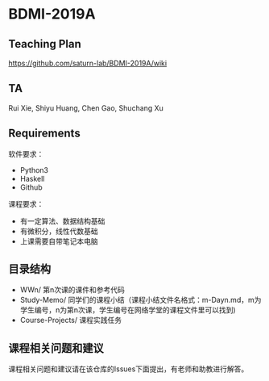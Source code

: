 # BDMI-2019A

## Teaching Plan 

https://github.com/saturn-lab/BDMI-2019A/wiki

## TA

Rui Xie, Shiyu Huang, Chen Gao, Shuchang Xu

## Requirements

软件要求：

- Python3
- Haskell
- Github

课程要求：

- 有一定算法、数据结构基础
- 有微积分，线性代数基础
- 上课需要自带笔记本电脑


## 目录结构

- WWn/ 第n次课的课件和参考代码
- Study-Memo/ 同学们的课程小结（课程小结文件名格式：m-Dayn.md，m为学生编号，n为第n次课，学生编号在网络学堂的课程文件里可以找到)
- Course-Projects/ 课程实践任务

## 课程相关问题和建议

课程相关问题和建议请在该仓库的Issues下面提出，有老师和助教进行解答。
